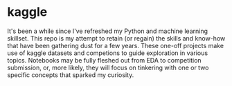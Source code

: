 # kaggle

It's been a while since I've refreshed my Python and machine learning skillset. This repo is my attempt to retain (or regain) the skills and know-how that have been gathering dust for a few years. These one-off projects make use of kaggle datasets and competions to guide exploration in various topics. Notebooks may be fully fleshed out from EDA to competition submission, or, more likely, they will focus on tinkering with one or two specific concepts that sparked my curiosity. 

